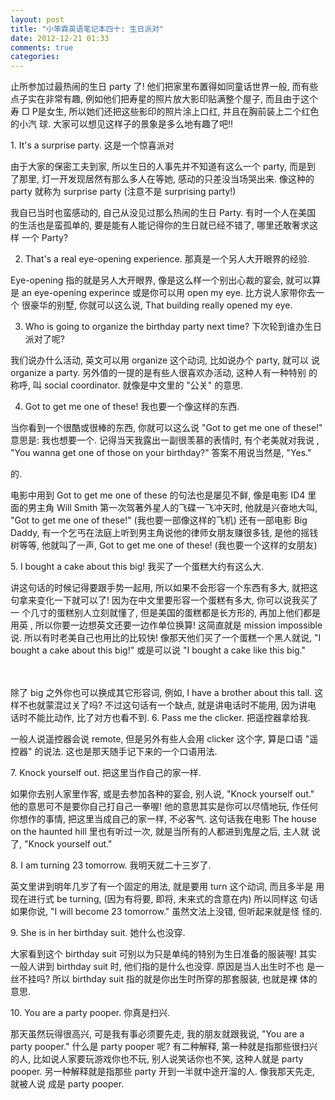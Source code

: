 ```yaml
---
layout: post
title: "小笨霖英语笔记本四十: 生日派对"
date: 2012-12-21 01:33
comments: true
categories: 
---
```

止所参加过最热闹的生日 party 了! 他们把家里布置得如同童话世界一般, 而有些
点子实在非常有趣, 例如他们把寿星的照片放大影印贴满整个屋子, 而且由于这个寿
□
P是女生, 所以她们还把这些影印的照片涂上口红, 并且在胸前装上二个红色的小汽
球.   大家可以想见这样子的景象是多么地有趣了吧!!

<p>1. It's a surprise party.
这是一个惊喜派对</p>

由于大家的保密工夫到家, 所以生日的人事先并不知道有这么一个 party, 而是到
了那里, 灯一开发现居然有那么多人在等她, 感动的只差没当场哭出来. 像这种的 
party 就称为 surprise party (注意不是 surprising party!)

<p>我自已当时也蛮感动的, 自己从没见过那么热闹的生日 Party. 有时一个人在美国
的生活也是蛮孤单的, 要是能有人能记得你的生日就已经不错了, 哪里还敢奢求这样
一个 Party?</p>
 
2. That's a real eye-opening experience. 
那真是一个另人大开眼界的经验.

<p>Eye-opening 指的就是另人大开眼界, 像是这么样一个别出心裁的宴会, 就可以算
是 an eye-opening experince 或是你可以用 open my eye. 比方说人家带你去一个
很豪华的别墅, 你就可以这么说, That building really opened my eye. </p>
 
3. Who is going to organize the birthday party next time?
下次轮到谁办生日派对了呢?

<p>我们说办什么活动, 英文可以用 organize 这个动词, 比如说办个 party, 就可以
说 organize a party.  另外值的一提的是有些人很喜欢办活动, 这种人有一种特别
的称呼, 叫 social coordinator. 就像是中文里的 "公关" 的意思. </p>
 
4. Got to get me one of these!
我也要一个像这样的东西.

<p>当你看到一个很酷或很棒的东西, 你就可以这么说 "Got to get me one of these!" 
意思是: 我也想要一个.  记得当天我露出一副很羡慕的表情时, 有个老美就对我说
, "You wanna get one of those on your birthday?" 答案不用说当然是, "Yes." </p>
的.

电影中用到 Got to get me one of these 的句法也是屡见不鲜, 像是电影 ID4 里
面的男主角 Will Smith 第一次驾著外星人的飞碟一飞冲天时, 他就是兴奋地大叫, 
"Got to get me one of these!" (我也要一部像这样的飞机) 还有一部电影 Big Daddy,
 有一个乞丐在法庭上听到男主角说他的律师女朋友赚很多钱, 是他的摇钱树等等, 
他就叫了一声, Got to get me one of these! (我也要一个这样的女朋友)
 
<p>5. I bought a cake about this big!
我买了一个蛋糕大约有这么大.</p>

讲这句话的时候记得要跟手势一起用, 所以如果不会形容一个东西有多大, 就把这
句拿来变化一下就可以了! 因为在中文里要形容一个蛋糕有多大, 你可以说我买了一
个几寸的蛋糕别人立刻就懂了, 但是美国的蛋糕都是长方形的, 再加上他们都是用英
, 所以你要一边想英文还要一边作单位换算!  这简直就是 mission impossible 
说.  所以有时老美自己也用比的比较快! 像那天他们买了一个蛋糕一个黑人就说, 
"I bought a cake about this big!" 或是可以说 "I bought a cake like this big."
 
　 
<p>除了 big 之外你也可以换成其它形容词, 例如, I have a brother about this tall. 
这样不也就蒙混过关了吗? 不过这句话有一个缺点, 就是讲电话时不能用, 因为讲电
话时不能比动作, 比了对方也看不到.   
6. Pass me the clicker.
把遥控器拿给我.</p>

一般人说遥控器会说 remote, 但是另外有些人会用 clicker 这个字, 算是口语 "遥
控器" 的说法. 这也是那天随手记下来的一个口语用法.
 
<p>7. Knock yourself out.
把这里当作自己的家一样.</p>

如果你去别人家里作客, 或是去参加各种的宴会, 别人说, "Knock yourself out." 
他的意思可不是要你自己打自己一拳喔! 他的意思其实是你可以尽情地玩, 作任何
你想作的事情, 把这里当成自己的家一样, 不必客气.  这句话我在电影 The house 
on the haunted hill 里也有听过一次, 就是当所有的人都进到鬼屋之后, 主人就
说了, "Knock yourself out."
 
<p>8. I am turning 23 tomorrow.
我明天就二十三岁了. </p>

英文里讲到明年几岁了有一个固定的用法, 就是要用 turn 这个动词, 而且多半是
用现在进行式 be turning, (因为有将要, 即将, 未来式的含意在内)  所以同样这
句话如果你说, "I will become 23 tomorrow." 虽然文法上没错, 但听起来就是怪
怪的. 
 
<p>9. She is in her birthday suit.
她什么也没穿.</p>

大家看到这个 birthday suit 可别以为只是单纯的特别为生日准备的服装喔! 其实
一般人讲到 birthday suit 时, 他们指的是什么也没穿.   原因是当人出生时不也
是一丝不挂吗? 所以 birthday suit 指的就是你出生时所穿的那套服装, 也就是裸
体的意思.
 
<p>10. You are a party pooper.
你真是扫兴.</p>

那天虽然玩得很高兴, 可是我有事必须要先走, 我的朋友就跟我说, "You are a party 
pooper." 什么是 party pooper 呢? 有二种解释, 第一种就是指那些很扫兴的人, 
比如说人家要玩游戏你也不玩, 别人说笑话你也不笑, 这种人就是 party pooper. 
另一种解释就是指那些 party 开到一半就中途开溜的人. 像我那天先走, 就被人说
成是 party pooper.  
 
